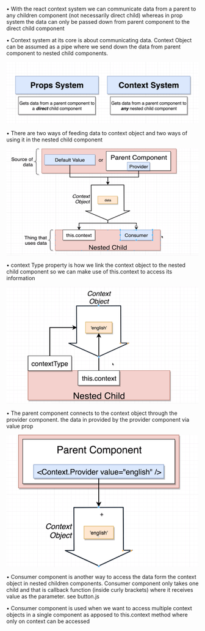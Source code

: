 •	With the react context system we can communicate data from a parent to any children component (not necessarily direct child) whereas in prop system the data can only be passed down from parent component to the direct child component

•	Context system at its core is about communicating data. Context Object can be assumed as a pipe where we send down the data from parent component to nested child components.


![](./src/assets/Picture8.png)

•	There are two ways of feeding data to context object and two ways of using it in the nested child component

![](./src/assets/Picture9.png)

•	context Type property is how we link the context object to the nested child component so we can make use of this.context to access its information 

![](./src/assets/Picture11.png)

•	The parent component connects to the context object through the provider component. the data in provided by the provider component via value prop

![](./src/assets/Picture10.png)

•	Consumer component is another way to access the data form the context object in nested children components. Consumer component only takes one child and that is callback function (inside curly brackets) where it receives value as the parameter. see button.js

•	Consumer component is used when we want to access multiple context objects in a single component as apposed to this.context method where only on context can be accessed

